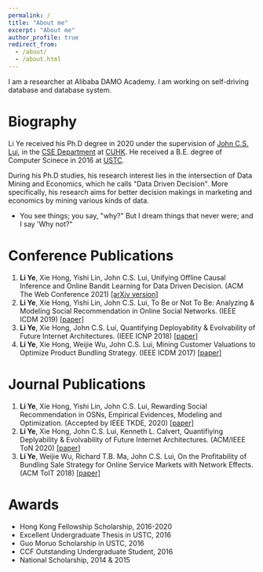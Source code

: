 ```yaml
---
permalink: /
title: "About me"
excerpt: "About me"
author_profile: true
redirect_from: 
  - /about/
  - /about.html
---
```


I am a researcher at Alibaba DAMO Academy. I am working on self-driving database and database system.

Biography
=====
Li Ye received his Ph.D degree in 2020 under the supervision of [John C.S. Lui](http://www.cse.cuhk.edu.hk/~cslui/), in the [CSE Department](https://www.cse.cuhk.edu.hk/) at [CUHK](http://www.cuhk.edu.hk/). He received a B.E. degree of Computer Scinece in 2016 at [USTC](https://www.ustc.edu.cn/).

During his Ph.D studies, his research interest lies in the intersection of Data Mining and Economics, which he calls "Data Driven Decision". More specifically, his research aims for better decision makings in marketing and economics by mining various kinds of data.

- You see things; you say, "why?" But I dream things that never were; and I say 'Why not?"


Conference Publications
=====
1. **Li Ye**, Xie Hong, Yishi Lin, John C.S. Lui, Unifying Offline Causal Inference and Online Bandit Learning for Data Driven Decision. (ACM The Web Conference 2021) [[arXiv version]](https://arxiv.org/abs/2001.05699)
2. **Li Ye**, Xie Hong, Yishi Lin, John C.S. Lui, To Be or Not To Be: Analyzing & Modeling Social Recommendation in Online Social Networks. (IEEE ICDM 2019) [[paper]](https://ieeexplore.ieee.org/stamp/stamp.jsp?tp=&arnumber=8970963)
3. **Li Ye**, Xie Hong, John C.S. Lui, Quantifying Deployability & Evolvability of Future Internet Architectures. (IEEE ICNP 2018) [[paper]](https://ieeexplore.ieee.org/stamp/stamp.jsp?tp=&arnumber=8526836)
4. **Li Ye**, Xie Hong, Weijie Wu, John C.S. Lui, Mining Customer Valuations to Optimize Product Bundling Strategy. (IEEE ICDM 2017) [[paper]](http://ieeexplore.ieee.org/stamp/stamp.jsp?arnumber=8215528)


Journal Publications
=====
1. **Li Ye**, Xie Hong, Yishi Lin, John C.S. Lui, Rewarding Social Recommendation in OSNs, Empirical Evidences, Modeling and Optimization. (Accepted by IEEE TKDE, 2020) [[paper]](https://ieeexplore.ieee.org/abstract/document/9263376)
2. **Li Ye**, Xie Hong, John C.S. Lui, Kenneth L. Calvert, Quantifiying Deplyability & Evolvability of Future Internet Architectures. (ACM/IEEE ToN 2020) [[paper]](https://ieeexplore.ieee.org/stamp/stamp.jsp?tp=&arnumber=9146594)
3. **Li Ye**, Weijie Wu, Richard T.B. Ma, John C.S. Lui, On the Profitability of Bundling Sale Strategy for Online Service Markets with Network Effects. (ACM ToIT 2018) [[paper]](https://dl.acm.org/doi/pdf/10.1145/3277667?download=true)


Awards
=====
* Hong Kong Fellowship Scholarship, 2016-2020
* Excellent Undergraduate Thesis in USTC, 2016
* Guo Moruo Scholarship in USTC, 2016
* CCF Outstanding Undergraduate Student, 2016
* National Scholarship, 2014 & 2015

